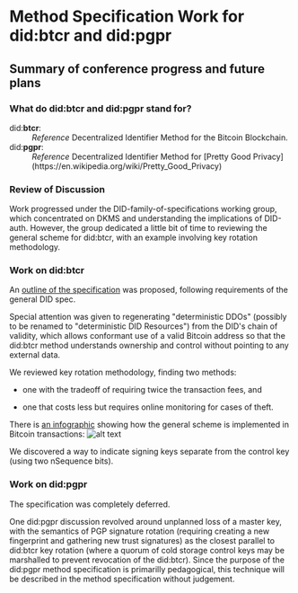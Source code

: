# Method Specification Work for did:**btcr** and did:**pgpr**

## Summary of conference progress and future plans

### What do did:**btcr** and did:**pgpr** stand for?

<dl>
  <dt>did:<b>btcr</b>:</dt>
  <dd><i>Reference</i> Decentralized Identifier Method for the Bitcoin Blockchain.</dd>

  <dt>did:<b>pgpr</b>:</dt>
  <dd><i>Reference</i> Decentralized Identifier Method for [Pretty Good Privacy](https://en.wikipedia.org/wiki/Pretty_Good_Privacy)</dd>
</dl>

### Review of Discussion

Work progressed under the DID-family-of-specifications working
group, which concentrated on DKMS and understanding the implications
of DID-auth.  However, the group dedicated a little bit of time to
reviewing the general scheme for did:btcr, with an example involving
key rotation methodology.

### Work on did:btcr

An [outline of the
specification](https://github.com/WebOfTrustInfo/rebooting-the-web-of-trust-spring2017/blob/master/draft-documents/btcr-did-method-spec.md)
was proposed, following requirements of the general DID spec.

Special attention was given to regenerating "deterministic DDOs"
(possibly to be renamed to "deterministic DID Resources") from
the DID's chain of validity, which allows conformant use of a
valid Bitcoin address so that the did:btcr method understands
ownership and control without pointing to any external data.

We reviewed key rotation methodology, finding
two methods:

* one with the tradeoff of requiring twice the transaction fees, and

* one that costs less but requires online monitoring for cases of theft.

There is [an
infographic](https://github.com/WebOfTrustInfo/rebooting-the-web-of-trust-spring2017/blob/master/event-documents/photos/btcr-infographic-20170421.jpg)
showing how the general scheme is implemented in Bitcoin
transactions: ![alt text](https://github.com/WebOfTrustInfo/rebooting-the-web-of-trust-spring2017/blob/master/event-documents/photos/btcr-infographic-20170421.jpg)

We discovered a way to indicate signing keys separate from the control key
(using two nSequence bits).

### Work on did:pgpr

The specification was completely deferred.

One did:pgpr discussion revolved around unplanned loss of a master
key, with the semantics of PGP signature rotation (requiring creating
a new fingerprint and gathering new trust signatures) as the closest
parallel to did:btcr key rotation (where a quorum of cold storage
control keys may be marshalled to prevent revocation of the did:btcr).
Since the purpose of the did:pgpr method specification is primarilly
pedagogical, this technique will be described in the method
specification without judgement.
